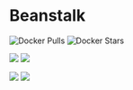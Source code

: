 # Beanstalk

![Docker Pulls](https://img.shields.io/docker/pulls/foobox/beanstalk-server.svg)
![Docker Stars](https://img.shields.io/docker/stars/foobox/beanstalk-server.svg)

[![](https://images.microbadger.com/badges/version/foobox/beanstalk-server:1.10-amd64.svg)](https://microbadger.com/images/foobox/docker-beanstalk-server:1.10-amd64 "Get your own version badge on microbadger.com")
[![](https://images.microbadger.com/badges/image/foobox/beanstalk-server:1.10-amd64.svg)](https://microbadger.com/images/foobox/docker-beanstalk-server:1.10-amd64 "Get your own image badge on microbadger.com")

[![](https://images.microbadger.com/badges/version/foobox/beanstalk-server:1.10-arm32v6.svg)](https://microbadger.com/images/foobox/docker-beanstalk-server:1.10-arm32v6 "Get your own version badge on microbadger.com")
[![](https://images.microbadger.com/badges/image/foobox/beanstalk-server:1.10-arm32v6.svg)](https://microbadger.com/images/foobox/docker-beanstalk-server:1.10-arm32v6 "Get your own image badge on microbadger.com")
